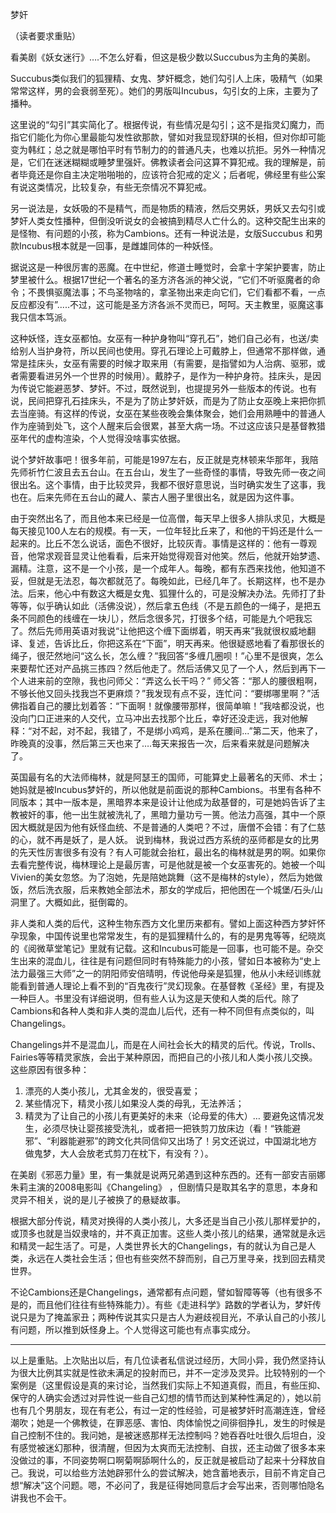梦奸

（读者要求重贴）

看美剧《妖女迷行》….不怎么好看，但这是极少数以Succubus为主角的美剧。

Succubus类似我们的狐狸精、女鬼、梦奸概念，她们勾引人上床，吸精气（如果常常这样，男的会衰弱至死）。她们的男版叫Incubus，勾引女的上床，主要为了播种。

这里说的“勾引”其实简化了。根据传说，有些情况是勾引；这不是指灵幻魔力，而指它们能化为你心里最能勾发性欲那款，譬如对我显现舒琪的长相，但对你却可能变为韩红；总之就是哪怕平时有节制力的的普通凡夫，也难以抗拒。另外一种情况是，它们在迷迷糊糊或睡梦里强奸。佛教读者会问这算不算犯戒。我的理解是，前者毕竟还是你自主决定啪啪啪的，应该符合犯戒的定义；后者呢，佛经里有些公案有说这类情况，比较复杂，有些无奈情况不算犯戒。

另一说法是，女妖吸的不是精气，而是物质的精液，然后交男妖，男妖又去勾引或梦奸人类女性播种，但倒没听说女的会被搞到精尽人亡什么的。这种交配生出来的是怪物、有问题的小孩，称为Cambions。还有一种说法是，女版Succubus 和男款Incubus根本就是一回事，是雌雄同体的一种妖怪。

据说这是一种很厉害的恶魔。在中世纪，修道士睡觉时，会拿十字架护要害，防止梦里被什么。根据17世纪一个著名的圣方济各派的神父说，“它们不听驱魔者的命令；不畏惧驱魔法事；不鸟圣物啥的，拿圣物出来走向它们，它们看都不看，一点反应都没有”.....不过，这可能是圣方济各派不灵而已，呵呵。天主教里，驱魔这事我只信本笃派。

这种妖怪，连女巫都怕。女巫有一种护身物叫“穿孔石”，她们自己必有，也送/卖给别人当护身符，所以民间也使用。穿孔石理论上可戴脖上，但通常不那样做，通常是挂床头，女巫有需要的时候才取来用（有需要，是指譬如为人治病、驱邪，或者需要看进另外一个世界的时候用）。戴脖子，是作为一种护身符。挂床头，是因为传说它能避恶梦、梦奸。不过，既然说到，也提提另外一些版本的传说。也有说，民间把穿孔石挂床头，不是为了防止梦奸妖，而是为了防止女巫晚上来把你抓去当座骑。有这样的传说，女巫在某些夜晚会集体聚会，她们会用熟睡中的普通人作为座骑到处飞，这个人醒来后会很累，甚至大病一场。不过这应该只是基督教猎巫年代的虚构渲染，个人觉得没啥事实依据。

说个梦奸故事吧！很多年前，可能是1997左右，反正就是克林顿来华那年，我陪先师祈竹仁波且去五台山。在五台山，发生了一些奇怪的事情，导致先师一夜之间很出名。这个事情，由于比较灵异，我都不很好意思说，当时确实发生了这事，我也在。后来先师在五台山的藏人、蒙古人圈子里很出名，就是因为这件事。

由于突然出名了，而且他本来已经是一位高僧，每天早上很多人排队求见，大概是每天接见100人左右的规模。有一天，一位年轻比丘来了，和他的干妈还是什么一起来的。比丘不怎么说话，面色不很好，比较灰青。事情是这样的：他有一尊观音，他常求观音显灵让他看看，后来开始觉得观音对他笑。然后，他就开始梦遗、漏精。注意，这不是一个小孩，是一个成年人。每晚，都有东西来找他，他知道不妥，但就是无法忍，每次都就范了。每晚如此，已经几年了。长期这样，也不是办法。后来，他心中有数这大概是女鬼、狐狸什么的，可是没解决办法。先师打了卦等等，似乎确认如此（活佛没说），然后拿五色线（不是五颜色的一绳子，是把五条不同颜色的线缠在一块儿），然后念很多咒，打很多个结，可能是九个吧我忘了。然后先师用英语对我说“让他把这个缠下面绑着，明天再来”我就很权威地翻译、复述，告诉比丘，你把这系在“下面”，明天再来。他很疑惑地看了看那很长的绳子，很茫然地问“这么长，怎么缠？”我回答“多缠几圈呗！”心里不是很爽，怎么来要帮忙还对产品挑三拣四？然后他走了。然后活佛又见了一个人，然后到再下一个人进来前的空隙，我也问师父：“弄这么长干吗？” 师父答：“那人的腰很粗啊，不够长他又回头找我岂不更麻烦？”我发现有点不妥，连忙问：“要绑哪里啊？”活佛指着自己的腰比划着答：“下面啊！就像腰带那样，很简单嘛！”我啥都没说，也没向门口正进来的人交代，立马冲出去找那个比丘，幸好还没走远，我对他解释：“对不起，对不起，我错了，不是绑小鸡鸡，是系在腰间...”第二天，他来了，昨晚真的没事，然后第三天也来了….每天来报告一次，后来看来就是问题解决了。

英国最有名的大法师梅林，就是阿瑟王的国师，可能算史上最著名的天师、术士；她妈就是被Incubus梦奸的，所以他就是前面说的那种Cambions。书里有各种不同版本；其中一版本是，黑暗界本来是设计让他成为敌基督的，可是她妈告诉了主教被奸的事，他一出生就被洗礼了，黑暗力量功亏一篑。他法力高强，其中一个原因大概就是因为他有妖怪血统、不是普通的人类吧？不过，唐僧不会错：有了仁慈的心，就不再是妖了，是人妖。
说到梅林，我说过西方系统的巫师都是女的比男的先天性厉害很多有没有？有人可能就会抬杠，最出名的梅林就是男的啊。如果你去看完整传说，梅林理论上是最厉害，可是他就是被一个女巫害死的。她被一个叫Vivien的美女忽悠。为了泡她，先是陪她跳舞（这不是梅林的style），然后为她做饭，然后洗衣服，后来教她全部法术，那女的学成后，把他困在一个城堡/石头/山洞里了。大概如此，挺倒霉的。

非人类和人类的后代，这种生物东西方文化里历来都有。譬如上面这种西方梦奸怀孕现象，中国传说里也常常发生，有的是狐狸精什么的，有的是男鬼等等，纪晓岚的《阅微草堂笔记》里就有记载。这和Incubus可能是一回事，也可能不是。杂交生出来的混血儿，往往是有问题但同时有特殊能力的小孩，譬如日本被称为“史上法力最强三大师”之一的阴阳师安倍晴明，传说他母亲是狐狸，他从小未经训练就能看到普通人理论上看不到的“百鬼夜行”灵幻现象。在基督教《圣经》里，有提及一种巨人。书里没有详细说明，但有些人认为这是天使和人类的后代。除了Cambions和各种人类和非人类的混血儿后代，还有一种不同但有点类似的，叫Changelings。

Changelings并不是混血儿，而是在人间社会长大的精灵的后代。传说，Trolls、Fairies等等精灵家族，会出于某种原因，而把自己的小孩儿和人类小孩儿交换。这些原因有很多种：
1. 漂亮的人类小孩儿，尤其金发的，很受喜爱；
2. 某些情况下，精灵小孩儿如果没人类的母乳，无法养活；
3. 精灵为了让自己的小孩儿有更美好的未来（论母爱的伟大）…
要避免这情况发生，必须尽快让婴孩接受洗礼，或者把一把铁剪刀放床边（看！“铁能避邪”、“利器能避邪”的跨文化共同信仰又出场了！另文还说过，中国湖北地方做鬼梦，大人会放老式剪刀在枕下，有没有？）。

在美剧《邪恶力量》里，有一集就是说两兄弟遇到这种东西的。还有一部安吉丽娜朱莉主演的2008电影叫《Changeling》 ，但剧情只是取其名字的意思，本身和灵异不相关，说的是儿子被换了的悬疑故事。

根据大部分传说，精灵对换得的人类小孩儿，大多还是当自己小孩儿那样爱护的，或顶多也就是当奴隶啥的，并不真正加害。这些人类小孩儿的结果，通常就是永远和精灵一起生活了。可是，人类世界长大的Changelings，有的就认为自己是人类，永远在人类社会生活；但也有些突然不辞而别，自己万里寻亲，找到回去精灵世界。

不论Cambions还是Changelings，通常都有点问题，譬如智障等等（也有很多不是的，而且他们往往有些特殊能力）。有些《走进科学》路数的学者认为，梦奸传说只是为了掩盖家丑；两种传说其实只是古人为避歧视目光，不承认自己的小孩儿有问题，所以推到妖怪身上。个人觉得这可能也有点事实成分。

----------------------

以上是重贴。上次贴出以后，有几位读者私信说过经历，大同小异，我仍然坚持认为很大比例其实就是性欲未满足的投射而已，并不一定涉及灵异。比较特别的一个案例是（这里假设是真的来讨论，当然我们实际上不知道真假，而且，有些压抑、保守的人确实会透过对异性说一些自己幻想的情节而达到某种性满足的），她以前也有几个男朋友，现在有老公，有过一定的性经验，可是被梦奸时高潮连连，曾经潮吹；她是一个佛教徒，在罪恶感、害怕、肉体愉悦之间徘徊挣扎，发生的时候是自己控制不住的。我问她，是被迷惑那样无法控制吗？她吞吞吐吐很久后坦白，没有感觉被迷幻那种，很清醒，但因为太爽而无法控制、自拔，还主动做了很多本来没做过的事，不同姿势啊口啊菊啊舔啊什么的，反正就是被启动了起来十分释放自己。我说，可以给些方法她辟邪什么的尝试解决，她含蓄地表示，目前不肯定自己想“解决”这个问题。嗯，不必问了，我是征得她同意后才会写出来，否则哪怕隐名讲我也不会干。
